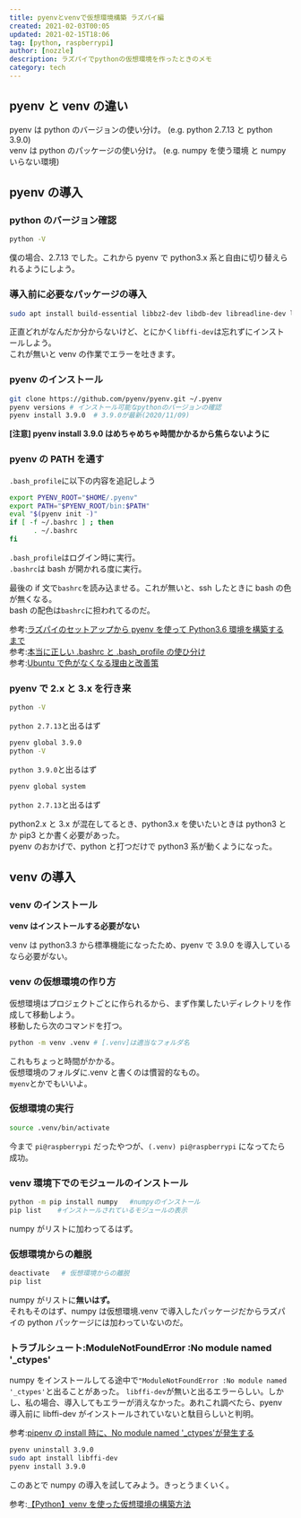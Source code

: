```yaml
---
title: pyenvとvenvで仮想環境構築 ラズパイ編
created: 2021-02-03T00:05
updated: 2021-02-15T18:06
tag: [python, raspberrypi]
author: [nozzle]
description: ラズパイでpythonの仮想環境を作ったときのメモ
category: tech
---
```


## pyenv と venv の違い

pyenv は python のバージョンの使い分け。 (e.g. python 2.7.13 と python 3.9.0)  
venv は python のパッケージの使い分け。 (e.g. numpy を使う環境 と numpy いらない環境)

## pyenv の導入

### python のバージョン確認

```bash
python -V
```

僕の場合、2.7.13 でした。これから pyenv で python3.x 系と自由に切り替えられるようにしよう。

### 導入前に必要なパッケージの導入

```bash
sudo apt install build-essential libbz2-dev libdb-dev libreadline-dev libffi-dev libgdbm-dev liblzma-dev libncursesw5-dev libsqlite3-dev libssl-dev zlib1g-dev uuid-dev tk-dev
```

正直どれがなんだか分からないけど、とにかく`libffi-dev`は忘れずにインストールしよう。<br>これが無いと venv の作業でエラーを吐きます。

### pyenv のインストール

```bash
git clone https://github.com/pyenv/pyenv.git ~/.pyenv
pyenv versions # インストール可能なpythonのバージョンの確認
pyenv install 3.9.0  # 3.9.0が最新(2020/11/09)
```

**[注意] pyenv install 3.9.0 はめちゃめちゃ時間かかるから焦らないように**

### pyenv の PATH を通す

`.bash_profile`に以下の内容を追記しよう

```bash
export PYENV_ROOT="$HOME/.pyenv"
export PATH="$PYENV_ROOT/bin:$PATH"
eval "$(pyenv init -)"
if [ -f ~/.bashrc ] ; then
      . ~/.bashrc
fi
```

`.bash_profile`はログイン時に実行。  
`.bashrc`は bash が開かれる度に実行。

最後の if 文で`bashrc`を読み込ませる。これが無いと、ssh したときに bash の色が無くなる。  
bash の配色は`bashrc`に担われてるのだ。

参考:[ラズパイのセットアップから pyenv を使って Python3.6 環境を構築するまで](https://www.suzu6.net/posts/31/)  
参考:[本当に正しい .bashrc と .bash_profile の使ひ分け](https://qiita.com/magicant/items/d3bb7ea1192e63fba850)  
参考:[Ubuntu で色がなくなる理由と改善策](https://qiita.com/upnt/items/022c5fc916d8a289e326)

### pyenv で 2.x と 3.x を行き来

```bash
python -V
```

`python 2.7.13`と出るはず

```bash
pyenv global 3.9.0
python -V
```

`python 3.9.0`と出るはず

```bash
pyenv global system
```

`python 2.7.13`と出るはず

python2.x と 3.x が混在してるとき、python3.x を使いたいときは python3 とか pip3 とか書く必要があった。  
pyenv のおかげで、python と打つだけで python3 系が動くようになった。

## venv の導入

### venv のインストール

**venv はインストールする必要がない**

venv は python3.3 から標準機能になったため、pyenv で 3.9.0 を導入しているなら必要がない。

### venv の仮想環境の作り方

仮想環境はプロジェクトごとに作られるから、まず作業したいディレクトリを作成して移動しよう。  
移動したら次のコマンドを打つ。

```bash
python -m venv .venv # [.venv]は適当なフォルダ名
```

これもちょっと時間がかかる。  
仮想環境のフォルダに.venv と書くのは慣習的なもの。  
`myenv`とかでもいいよ。

### 仮想環境の実行

```bash
source .venv/bin/activate
```

今まで `pi@raspberrypi` だったやつが、`(.venv) pi@raspberrypi` になってたら成功。

### venv 環境下でのモジュールのインストール

```bash
python -m pip install numpy   #numpyのインストール
pip list    #インストールされているモジュールの表示
```

numpy がリストに加わってるはず。

### 仮想環境からの離脱

```bash
deactivate   # 仮想環境からの離脱
pip list
```

numpy がリストに**無いはず。**  
それもそのはず、numpy は仮想環境.venv で導入したパッケージだからラズパイの python パッケージには加わっていないのだ。

### トラブルシュート:ModuleNotFoundError :No module named '\_ctypes'

numpy をインストールしてる途中で`"ModuleNotFoundError :No module named '_ctypes'`と出ることがあった。 `libffi-dev`が無いと出るエラーらしい。しかし、私の場合、導入してもエラーが消えなかった。あれこれ調べたら、pyenv 導入前に libffi-dev がインストールされていないと駄目らしいと判明。

参考:[pipenv の install 時に、No module named '\_ctypes'が発生する](https://qiita.com/mynkit/items/f8a1a90b99efef4a08a3)

```bash
pyenv uninstall 3.9.0
sudo apt install libffi-dev
pyenv install 3.9.0
```

このあとで numpy の導入を試してみよう。きっとうまくいく。

参考:[【Python】venv を使った仮想環境の構築方法](https://hibiki-press.tech/python/venv/4567)
